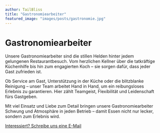 ```yaml
---
author: TailBliss
title: "Gastronomiearbeiter"
featured_image: "images/posts/gastronomie.jpg"
---
```


# Gastronomiearbeiter

Unsere Gastronomiearbeiter sind die stillen Helden hinter jedem gelungenen Restaurantbesuch. Vom herzlichen Kellner über
die tatkräftige Küchenhilfe bis hin zum engagierten Koch – sie sorgen dafür, dass jeder Gast zufrieden ist.

Ob Service am Gast, Unterstützung in der Küche oder die blitzblanke Reinigung – unser Team arbeitet Hand in Hand, um ein
reibungsloses Erlebnis zu garantieren. Hier zählt Teamgeist, Flexibilität und Leidenschaft fürs Gastgeben.

Mit viel Einsatz und Liebe zum Detail bringen unsere Gastronomiearbeiter Schwung und Atmosphäre in jeden Betrieb – damit
Essen nicht nur lecker, sondern zum Erlebnis wird.

<div class="mb-4 mt-6">
  <a href="/über-uns/"
     class="inline-flex items-center px-6 py-3 text-base font-medium text-white bg-primary-600 hover:bg-primary-700 rounded-md shadow-sm transition-colors duration-200 focus:outline-none focus:ring-2 focus:ring-offset-2 focus:ring-primary-500">
    Interessiert? Schreibe uns eine E-Mail 
  </a>
</div>

